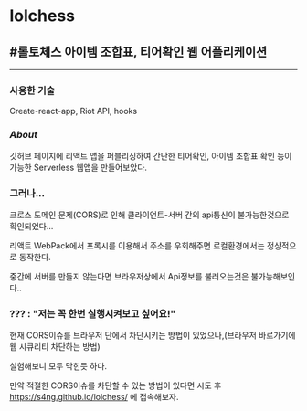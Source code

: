 # lolchess

## #롤토체스 아이템 조합표, 티어확인 웹 어플리케이션

---

### 사용한 기술

Create-react-app, Riot API, hooks

### *About*

깃허브 페이지에 리액트 앱을 퍼블리싱하여 간단한 티어확인, 아이템 조합표 확인 등이 가능한 Serverless 웹앱을 만들어보았다.

### 그러나...

크로스 도메인 문제(CORS)로 인해 클라이언트-서버 간의 api통신이 불가능한것으로 확인되었다...

리액트 WebPack에서 프록시를 이용해서 주소를 우회해주면 로컬환경에서는 정상적으로 동작한다. 

중간에 서버를 만들지 않는다면 브라우저상에서 Api정보를 불러오는것은 불가능해보인다..

### ??? : "저는 꼭 한번 실행시켜보고 싶어요!"

현재 CORS이슈를 브라우저 단에서 차단시키는 방법이 있었으나,(브라우저 바로가기에 웹 시큐리티 차단하는 방법) 

실험해보니 모두 막힌듯 하다.

만약 적절한 CORS이슈를 차단할 수 있는 방법이 있다면 시도 후 https://s4ng.github.io/lolchess/ 에 접속해보자.

